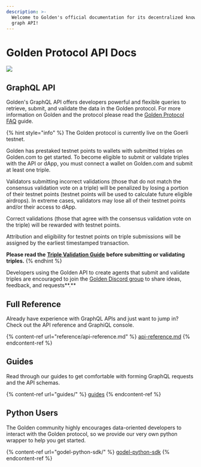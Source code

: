 ```yaml
---
description: >-
  Welcome to Golden's official documentation for its decentralized knowledge
  graph API!
---
```


# Golden Protocol API Docs

![](.gitbook/assets/golden\_api\_docs.png)

## GraphQL API

Golden's GraphQL API offers developers powerful and flexible queries to retrieve, submit, and validate the data in the Golden protocol. For more information on Golden and the protocol please read the [Golden Protocol FAQ](https://www.notion.so/goldenhq/Golden-Protocol-FAQ-78ae2357b9af44aeaa655cb1b1966ee4) guide.

{% hint style="info" %}
The Golden protocol is currently live on the Goerli testnet.

Golden has prestaked testnet points to wallets with submitted triples on Golden.com to get started. To become eligible to submit or validate triples with the API or dApp, you must connect a wallet on Golden.com and submit at least one triple.

Validators submitting incorrect validations (those that do not match the consensus validation vote on a triple) will be penalized by losing a portion of their testnet points (testnet points will be used to calculate future eligible airdrops). In extreme cases, validators may lose all of their testnet points and/or their access to dApp.

Correct validations (those that agree with the consensus validation vote on the triple) will be rewarded with testnet points.

Attribution and eligibility for testnet points on triple submissions will be assigned by the earliest timestamped transaction.

**Please read the** [**Triple Validation Guide**](https://www.notion.so/goldenhq/Triple-Validation-Guide-84ec0a78cfe941b9876007cccca61b31) **before submitting or validating triples.**
{% endhint %}

Developers using the Golden API to create agents that submit and validate triples are encouraged to join the [Golden Discord group](https://discord.gg/golden-protocol) to share ideas, feedback, and requests\*\*.\*\*

## Full Reference

Already have experience with GraphQL APIs and just want to jump in? Check out the API reference and GraphiQL console.

{% content-ref url="reference/api-reference.md" %}
[api-reference.md](reference/api-reference.md)
{% endcontent-ref %}

## Guides

Read through our guides to get comfortable with forming GraphQL requests and the API schemas.

{% content-ref url="guides/" %}
[guides](guides/)
{% endcontent-ref %}

## Python Users

The Golden community highly encourages data-oriented developers to interact with the Golden protocol, so we provide our very own python wrapper to help you get started.

{% content-ref url="godel-python-sdk/" %}
[godel-python-sdk](godel-python-sdk/)
{% endcontent-ref %}
